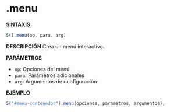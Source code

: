 # .menu

**SINTAXIS**
```javascript
S().menu(op, para, arg)
```

**DESCRIPCIÓN**
Crea un menú interactivo.

**PARÁMETROS**
- `op`: Opciones del menú
- `para`: Parámetros adicionales
- `arg`: Argumentos de configuración

**EJEMPLO**
```javascript
S("#menu-contenedor").menu(opciones, parametros, argumentos);
```